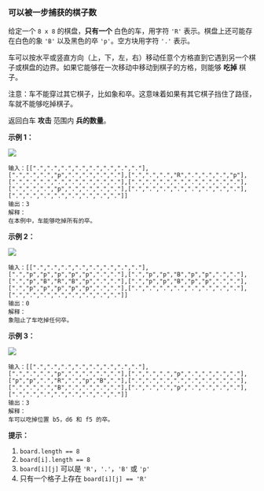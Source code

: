 ### 可以被一步捕获的棋子数 ###
给定一个 `8 x 8` 的棋盘，**只有一个** 白色的车，用字符 `'R'` 表示。棋盘上还可能存在白色的象 `'B'` 以及黑色的卒 `'p'`。空方块用字符 `'.'` 表示。

车可以按水平或竖直方向（上，下，左，右）移动任意个方格直到它遇到另一个棋子或棋盘的边界。如果它能够在一次移动中移动到棋子的方格，则能够 **吃掉** 棋子。

注意：车不能穿过其它棋子，比如象和卒。这意味着如果有其它棋子挡住了路径，车就不能够吃掉棋子。

返回白车 **攻击** 范围内 **兵的数量**。



**示例 1：**

![](https://assets.leetcode-cn.com/aliyun-lc-upload/uploads/2019/02/23/1253_example_1_improved.PNG)

```
输入：[[".",".",".",".",".",".",".","."],[".",".",".","p",".",".",".","."],[".",".",".","R",".",".",".","p"],[".",".",".",".",".",".",".","."],[".",".",".",".",".",".",".","."],[".",".",".","p",".",".",".","."],[".",".",".",".",".",".",".","."],[".",".",".",".",".",".",".","."]]
输出：3
解释：
在本例中，车能够吃掉所有的卒。
```

**示例 2：**

![](https://assets.leetcode-cn.com/aliyun-lc-upload/uploads/2019/02/23/1253_example_2_improved.PNG)

```
输入：[[".",".",".",".",".",".",".","."],[".","p","p","p","p","p",".","."],[".","p","p","B","p","p",".","."],[".","p","B","R","B","p",".","."],[".","p","p","B","p","p",".","."],[".","p","p","p","p","p",".","."],[".",".",".",".",".",".",".","."],[".",".",".",".",".",".",".","."]]
输出：0
解释：
象阻止了车吃掉任何卒。
```

**示例 3：**

![](https://assets.leetcode-cn.com/aliyun-lc-upload/uploads/2019/02/23/1253_example_3_improved.PNG)

```
输入：[[".",".",".",".",".",".",".","."],[".",".",".","p",".",".",".","."],[".",".",".","p",".",".",".","."],["p","p",".","R",".","p","B","."],[".",".",".",".",".",".",".","."],[".",".",".","B",".",".",".","."],[".",".",".","p",".",".",".","."],[".",".",".",".",".",".",".","."]]
输出：3
解释： 
车可以吃掉位置 b5，d6 和 f5 的卒。
```



**提示：**

1. `board.length == 8`
2. `board[i].length == 8`
3. `board[i][j]` 可以是 `'R'`，`'.'`，`'B'` 或 `'p'`
4. 只有一个格子上存在 `board[i][j] == 'R'`

